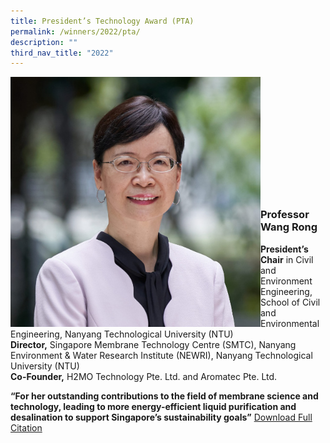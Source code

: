```yaml
---
title: President’s Technology Award (PTA)
permalink: /winners/2022/pta/
description: ""
third_nav_title: "2022"
---
```

<img src="/images/Winners/2022/pta-prof-wang-rong.jpg" alt="Professor Wang Rong" style="width:400px" align="left"/><br/><br/><br/><br/><br/><br/><br/><br/><br/><br/><br/>
### **Professor Wang Rong**

<b>President’s Chair</b> in Civil and Environment Engineering, School of Civil and Environmental Engineering, Nanyang Technological University (NTU)<br>
<b>Director,</b> Singapore Membrane Technology Centre (SMTC), Nanyang Environment & Water Research Institute (NEWRI), Nanyang Technological University (NTU)<br>
<b>Co-Founder,</b> H2MO Technology Pte. Ltd. and Aromatec Pte. Ltd.

<b>“For her outstanding contributions to the field of membrane science and technology, leading to more energy-efficient liquid purification and desalination to support Singapore’s sustainability goals”</b>
[Download Full Citation](/files/Citations/2022/2022%20PTA%20Prof%20Wang%20Rong.pdf)